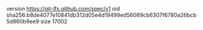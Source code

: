 version https://git-lfs.github.com/spec/v1
oid sha256:b8de4077e10841db312d05e4d19499ed56089cb6307f6780a26bcb5d860b9ee9
size 17002

